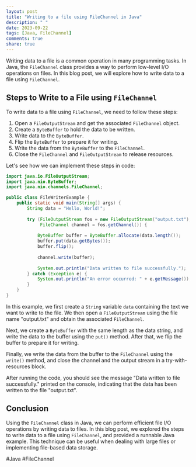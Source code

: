 ```yaml
---
layout: post
title: "Writing to a file using FileChannel in Java"
description: " "
date: 2023-09-22
tags: [Java, FileChannel]
comments: true
share: true
---
```


Writing data to a file is a common operation in many programming tasks. In Java, the `FileChannel` class provides a way to perform low-level I/O operations on files. In this blog post, we will explore how to write data to a file using `FileChannel`.

## Steps to Write to a File using `FileChannel`

To write data to a file using `FileChannel`, we need to follow these steps:

1. Open a `FileOutputStream` and get the associated `FileChannel` object.
2. Create a `ByteBuffer` to hold the data to be written.
3. Write data to the `ByteBuffer`.
4. Flip the `ByteBuffer` to prepare it for writing.
5. Write the data from the `ByteBuffer` to the `FileChannel`.
6. Close the `FileChannel` and `FileOutputStream` to release resources.

Let's see how we can implement these steps in code:

```java
import java.io.FileOutputStream;
import java.nio.ByteBuffer;
import java.nio.channels.FileChannel;

public class FileWriterExample {
    public static void main(String[] args) {
        String data = "Hello, World!";
        
        try (FileOutputStream fos = new FileOutputStream("output.txt");
             FileChannel channel = fos.getChannel()) {
             
            ByteBuffer buffer = ByteBuffer.allocate(data.length());
            buffer.put(data.getBytes());
            buffer.flip();
            
            channel.write(buffer);
            
            System.out.println("Data written to file successfully.");
        } catch (Exception e) {
            System.out.println("An error occurred: " + e.getMessage());
        }
    }
}
```

In this example, we first create a `String` variable `data` containing the text we want to write to the file. We then open a `FileOutputStream` using the file name "output.txt" and obtain the associated `FileChannel`. 

Next, we create a `ByteBuffer` with the same length as the data string, and write the data to the buffer using the `put()` method. After that, we flip the buffer to prepare it for writing. 

Finally, we write the data from the buffer to the `FileChannel` using the `write()` method, and close the channel and the output stream in a try-with-resources block.

After running the code, you should see the message "Data written to file successfully." printed on the console, indicating that the data has been written to the file "output.txt".

## Conclusion

Using the `FileChannel` class in Java, we can perform efficient file I/O operations by writing data to files. In this blog post, we explored the steps to write data to a file using `FileChannel`, and provided a runnable Java example. This technique can be useful when dealing with large files or implementing file-based data storage. 

#Java #FileChannel